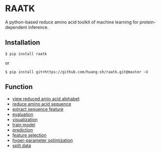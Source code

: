 # RAATK
A python-based reduce amino acid toolkit of machine learning for protein-dependent inference.

Installation
------------
```
$ pip install raatk
```

or

``` 
$ pip install git+https://github.com/huang-sh/raatk.git@master -U
```
 Function
 ------------

- [view reduced amio acid alphabet](https://github.com/huang-sh/raatk/wiki#view)
- [reduce amino acid sequence](https://github.com/huang-sh/raatk/wiki#reduce)
- [extract sequence feature](https://github.com/huang-sh/raatk/wiki#extract)    
- [evaluation](https://github.com/huang-sh/raatk/wiki#eval)    
- [visualization](https://github.com/huang-sh/raatk/wiki#plot)    
- [train model](https://github.com/huang-sh/raatk/wiki#train)    
- [prediction](https://github.com/huang-sh/raatk/wiki#predict)    
- [feature selection](https://github.com/huang-sh/raatk/wiki#ifs)   
- [hyper-parameter optimization](https://github.com/huang-sh/raatk/wiki#-hpo)    
- [split data](https://github.com/huang-sh/raatk/wiki#split)

